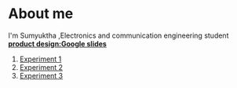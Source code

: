 # About me
I'm Sumyuktha ,Electronics and communication engineering student
[**product design:Google slides**](https://docs.google.com/presentation/d/1fhQngS35X6P3fsxF8X1uLjrH7ERz28ASv04jvbYr4Ws/edit?usp=sharing)
1. [Experiment 1](https://github.com/sumyuktha-123/productdesign/blob/main/part/experiment1.prt.1)
2. [Experiment 2](https://github.com/sumyuktha-123/productdesign/blob/main/part/exp2.prt.1)
3. [Experiment 3](https://github.com/sumyuktha-123/productdesign/blob/main/part/exp3.prt.1)



